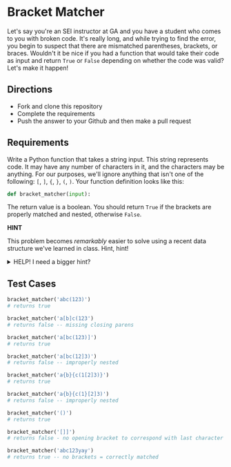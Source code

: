 # Bracket Matcher

Let's say you're an SEI instructor at GA and you have a student who comes to you with broken code. It's really long, and while trying to find the error, you begin to suspect that there are mismatched parentheses, brackets, or braces. Wouldn't it be nice if you had a function that would take their code as input and return `True` or `False` depending on whether the code was valid? Let's make it happen!

## Directions

* Fork and clone this repository
* Complete the requirements
* Push the answer to your Github and then make a pull request

## Requirements

Write a Python function that takes a string input. This string represents code. It may have any number of characters in it, and the characters may be anything. For our purposes, we'll ignore anything that isn't one of the following: `[`, `]`, `{`, `}`, `(`, `)`. Your function definition looks like this:

```python
def bracket_matcher(input):
```

The return value is a boolean. You should return `True` if the brackets are properly matched and nested, otherwise `False`. 

**HINT**

This problem becomes *remarkably* easier to solve using a recent data structure we've learned in class. Hint, hint!

<details>
  <summary>HELP! I need a bigger hint?</summary>
  <br /><br />
  Alright - so, you want to keep track of (store in a data structure) opening brackets (or parentheses or braces) and then when you encounter a closing bracket, if it matches the previous opening bracket, great - keep going! But if it doesn't you can immediately return false. Whenever you encounter a closing bracket, it should match the type of the *most recently opened bracket*. In other words, if you encounter a `]`, then the last opening you should have seen would be a `[`. This is a LAST-IN-FIRST-OUT structure - so let's use a <strong>Stack</strong>!
  <br /><br />
  Push opening brackets onto the stack, then pop them off and mack sure they match when you encounter a closing bracket.
  <br /><br />
  At the very end, make sure that the stack is empty!
  <br />
</details>

## Test Cases

```python
bracket_matcher('abc(123)')
# returns true

bracket_matcher('a[b]c(123')
# returns false -- missing closing parens

bracket_matcher('a[bc(123)]')
# returns true

bracket_matcher('a[bc(12]3)')
# returns false -- improperly nested

bracket_matcher('a{b}{c(1[2]3)}')
# returns true

bracket_matcher('a{b}{c(1}[2]3)')
# returns false -- improperly nested

bracket_matcher('()')
# returns true

bracket_matcher('[]]')
# returns false - no opening bracket to correspond with last character

bracket_matcher('abc123yay')
# returns true -- no brackets = correctly matched
```
